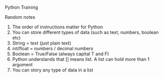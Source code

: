 Python Training

Random notes

1. The order of instructions matter for Python
2. You can store different types of data (such as text, numbers, boolean etc)
3. String = text (just plain text)
4. int/float = numbers / decimal numbers
5. Boolean = True/False (always capital T and F) 
6. Python understands that [] means list. A list can hold more than 1 argument 
7. You can story any type of data in a list